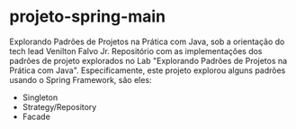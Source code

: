 # projeto-spring-main
Explorando Padrões de Projetos na Prática com Java, sob a orientação do tech lead Venilton Falvo Jr.
Repositório com as implementações dos padrões de projeto explorados no Lab "Explorando Padrões de Projetos na Prática com Java". Especificamente, este projeto explorou alguns padrões usando o Spring Framework, são eles:
- Singleton
- Strategy/Repository
- Facade
